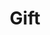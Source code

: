 ---
title: Gift
tags: ["gift", "present", "surprise", "celebration", "holiday", "giving"]
icon: gift
svg: '<svg xmlns="http://www.w3.org/2000/svg" width="24" height="24" fill="none" viewBox="0 0 24 24" stroke-width="1.5" stroke-linecap="round" stroke-linejoin="round" stroke="currentColor"><path d="M12 21v-9m0-5H7.95c-2.77 0-2.94-4 0-4C11.1 3 12 7 12 7Zm0 0h4.05c2.896 0 2.896-4 0-4C12.9 3 12 7 12 7Z"/><path d="M20 12v7a2 2 0 0 1-2 2H6a2 2 0 0 1-2-2v-7m17 0V9a2 2 0 0 0-2-2H5a2 2 0 0 0-2 2v3h18Z"/></svg>'
---